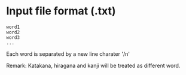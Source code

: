 #  Input file format (.txt)

```
word1
word2
word3
...
```

Each word is separated by a new line charater '/n'

Remark: Katakana, hiragana and kanji will be treated as different word.
